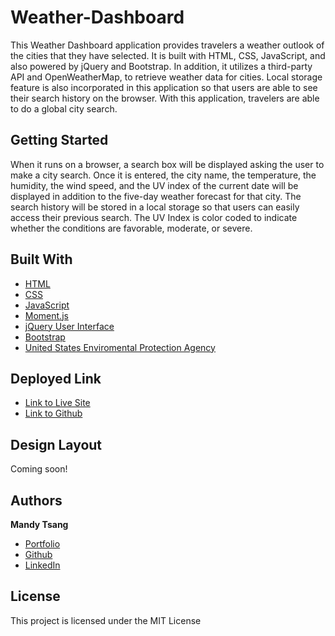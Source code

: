 # Weather-Dashboard

This Weather Dashboard application provides travelers a weather outlook of the cities that they have selected. It is built with HTML, CSS, JavaScript, and also powered by jQuery and Bootstrap. In addition, it utilizes a third-party API and OpenWeatherMap, to retrieve weather data for cities. Local storage feature is also incorporated in this application so that users are able to see their search history on the browser. With this application, travelers are able to do a global city search. 


## Getting Started

When it runs on a browser, a search box will be displayed asking the user to make a city search. Once it is entered, the city name, the temperature, the humidity, the wind speed, and the UV index of the current date will be displayed in addition to the five-day weather forecast for that city. The search history will be stored in a local storage so that users can easily access their previous search. The UV Index is color coded to indicate whether the conditions are favorable, moderate, or severe. 



## Built With

* [HTML](https://developer.mozilla.org/en-US/docs/Web/HTML)
* [CSS](https://developer.mozilla.org/en-US/docs/Web/CSS)
* [JavaScript](https://developer.mozilla.org/en-US/docs/Web/JavaScript)
* [Moment.js](https://momentjs.com/docs/)
* [jQuery User Interface](https://jqueryui.com)
* [Bootstrap](https://getbootstrap.com)
* [United States Enviromental Protection Agency](https://www.epa.gov/sunsafety/uv-index-scale-0)


## Deployed Link

* [Link to Live Site](https://mandytsang007.github.io/Weather-Dashboard/)
* [Link to Github](https://github.com/MANDYTSANG007/Weather-Dashboard)

## Design Layout

Coming soon!

## Authors

**Mandy Tsang** 

- [Portfolio](https://mandytsang007.github.io/new-portfolio/)
- [Github](https://github.com/MANDYTSANG007)
- [LinkedIn](https://www.linkedin.com/in/man-tsang-64308b22a/)


## License

This project is licensed under the MIT License 

